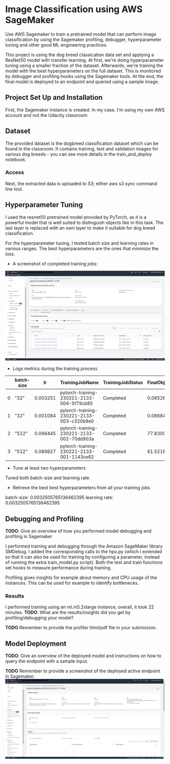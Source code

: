 # Image Classification using AWS SageMaker

Use AWS Sagemaker to train a pretrained model that can perform image classification by using the Sagemaker profiling, debugger, hyperparameter tuning and other good ML engineering practices.

This project is using the dog breed classication data set and applying a ResNet50 model with transfer learning. At first, we're doing hyperparameter tuning using a smaller fraction of the dataset. Afterwards, we're training the model with the best hyperparameters on the full dataset. This is monitored by debugger and profiling hooks using the Sagemaker tools. At the end, the final model is deployed to an endpoint and queried using a sample image.

## Project Set Up and Installation

First, the Sagemaker instance is created. In my case, I'm using my own AWS account and not the Udacity classroom.

## Dataset
The provided dataset is the dogbreed classification dataset which can be found in the classroom.
It contains training, test and validation images for various dog breeds - you can see more details in the train_and_deploy notebook.

### Access
Next, the extracted data is uploaded to S3; either aws s3 sync command line tool.

## Hyperparameter Tuning
I used the resnet50 pretrained model provided by PyTorch, as it is a powerful model that is well suited to distinguish objects like in this task. The last layer is replaced with an own layer to make it suitable for dog breed classification.

For the hyperparameter tuning, I tested batch size and learning rates in various ranges. The best hyperparameters are the ones that minimize the loss.

* A screenshot of completed training jobs:

![hyperparameter tuning job results](screenshots/hyperparameter-tuning-job.png)

* Logs metrics during the training process

|	|batch-size	|lr	|TrainingJobName	|TrainingJobStatus	|FinalObjectiveValue	|TrainingStartTime	|TrainingEndTime	|TrainingElapsedTimeSeconds|
|---|-------|-----------|-------------------------------------------|-----------|-----------|---------------------------|---------------------------|-----|
|0	|"32"	|0.003251	|pytorch-training-230221-2133-004-5f79cb85	|Completed	|0.065263	|2023-02-21 21:57:49+00:00	|2023-02-21 22:02:17+00:00	|268.0|
|1	|"32"	|0.001084	|pytorch-training-230221-2133-003-c320b9e0	|Completed	|0.066843	|2023-02-21 21:52:33+00:00	|2023-02-21 21:57:05+00:00	|272.0|
|2	|"512"	|0.096445	|pytorch-training-230221-2133-002-70dd903a	|Completed	|77.830025	|2023-02-21 21:44:01+00:00	|2023-02-21 21:51:04+00:00	|423.0|
|3	|"512"	|0.089827	|pytorch-training-230221-2133-001-1143ce62	|Completed	|61.521866	|2023-02-21 21:34:46+00:00	|2023-02-21 21:42:14+00:00	|448.0|

* Tune at least two hyperparameters

Tuned both batch-size and learning rate.

* Retrieve the best best hyperparameters from all your training jobs

batch-size: 0.0032505765136462395
learning rate: 0.0032505765136462395

## Debugging and Profiling

**TODO**: Give an overview of how you performed model debugging and profiling in Sagemaker

I performed training and debugging through the Amazon SageMaker library SMDebug. I added the corresponding calls to the hpo.py (which I extended so that it can also be used for training by configuring a parameter, instead of running the extra train_model.py script). Both the test and train functions set hooks to measure performance during training.

Profiling gives insights for example about memory and CPU usage of the instances. This can be used for example to identify bottlenecks.

### Results

I performed training using an ml.m5.2xlarge instance; overall, it took 22 minutes.
**TODO**: What are the results/insights did you get by profiling/debugging your model?

**TODO** Remember to provide the profiler html/pdf file in your submission.


## Model Deployment
**TODO**: Give an overview of the deployed model and instructions on how to query the endpoint with a sample input.

**TODO** Remember to provide a screenshot of the deployed active endpoint in Sagemaker.
![Screenshot of deployed endpoint](screenshots/endpoint.png)

